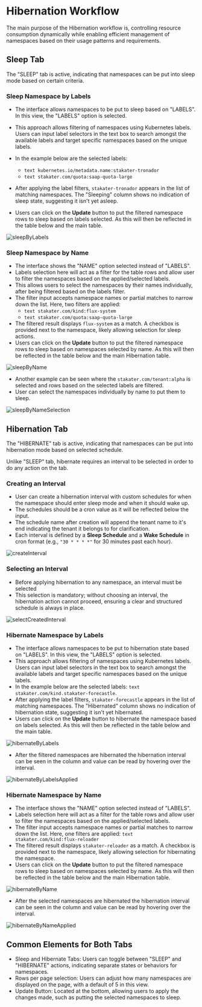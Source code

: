 # Hibernation Workflow

The main purpose of the Hibernation workflow is, controlling resource consumption dynamically while enabling efficient management of namespaces based on their usage patterns and requirements.

## Sleep Tab

The "SLEEP" tab is active, indicating that namespaces can be put into sleep mode based on certain criteria.

### Sleep Namespace by Labels

- The interface allows namespaces to be put to sleep based on "LABELS". In this view, the "LABELS" option is selected.
- This approach allows filtering of namespaces using Kubernetes labels. Users can input label selectors in the text box to search amongst the available labels and target specific namespaces based on the unique labels.
- In the example below are the selected labels:
    - ```text kubernetes.io/metadata.name:stakater-tronador```
    - ```text stakater.com/quota:saap-quota-large```

- After applying the label filters, ```stakater-tronador``` appears in the list of matching namespaces. The "Sleeping" column shows no indication of sleep state, suggesting it isn't yet asleep.
- Users can click on the **Update** button to put the filtered namespace rows to sleep based on labels selected. As this will then be reflected in the table below and the main table.

![sleepByLabels](../images/sleepByLabels.png)

### Sleep Namespace by Name

- The interface shows the "NAME" option selected instead of "LABELS".
- Labels selection here will act as a filter for the table rows and allow user to filter the namespaces based on the applied/selected labels.
- This allows users to select the namespaces by their names individually, after being filtered based on the labels filter.
- The filter input accepts namespace names or partial matches to narrow down the list. Here, two filters are applied:
    - ```text stakater.com/kind:flux-system```
    - ```text stakater.com/quota:saap-quota-large```
- The filtered result displays ```flux-system``` as a match. A checkbox is provided next to the namespace, likely allowing selection for sleep actions.
- Users can click on the **Update** button to put the filtered namespace rows to sleep based on namespaces selected by name. As this will then be reflected in the table below and the main Hibernation table.

![sleepByName](../images/sleepByName.png)

- Another example can be seen where the ```stakater.com/tenant:alpha``` is selected and rows based on the selected labels are filtered.
- User can select the namespaces individually by name to put them to sleep.

![sleepByNameSelection](../images/sleepByNameSelection.png)

## Hibernation Tab

The "HIBERNATE" tab is active, indicating that namespaces can be put into hibernation mode based on selected schedule.

Unlike "SLEEP" tab, hibernate requires an interval to be selected in order to do any action on the tab.

### Creating an Interval

- User can create a hibernation interval with custom schedules for when the namespace should enter sleep mode and when it should wake up.
- The schedules should be a cron value as it will be reflected below the input.
- The schedule name after creation will append the tenant name to it's end indicating the tenant it belongs to for clarification.
- Each interval is defined by a **Sleep Schedule** and a **Wake Schedule** in cron format (e.g., `"30 * * * *"` for 30 minutes past each hour).

![createInterval](../images/createInterval.png)

### Selecting an Interval

- Before applying hibernation to any namespace, an interval must be selected
- This selection is mandatory; without choosing an interval, the hibernation action cannot proceed, ensuring a clear and structured schedule is always in place.

![selectCreatedInterval](../images/selectCreatedInterval.png)

### Hibernate Namespace by Labels

- The interface allows namespaces to be put to hibernation state based on "LABELS". In this view, the "LABELS" option is selected.
- This approach allows filtering of namespaces using Kubernetes labels. Users can input label selectors in the text box to search amongst the available labels and target specific namespaces based on the unique labels.
- In the example below are the selected labels: ```text stakater.com/kind.stakater-forecastle```.
- After applying the label filters, ```stakater-forecastle``` appears in the list of matching namespaces. The "Hibernated" column shows no indication of hibernation state, suggesting it isn't yet hibernated.
- Users can click on the **Update** button to hibernate the namespace based on labels selected. As this will then be reflected in the table below and the main table.

![hibernateByLabels](../images/hibernateByLabels.png)

- After the filtered namespaces are hibernated the hibernation interval can be seen in the column and value can be read by hovering over the interval.

![hibernateByLabelsApplied](../images/hibernateByLabelsApplied.png)

### Hibernate Namespace by Name

- The interface shows the "NAME" option selected instead of "LABELS".
- Labels selection here will act as a filter for the table rows and allow user to filter the namespaces based on the applied/selected labels.
- The filter input accepts namespace names or partial matches to narrow down the list. Here, one filters are applied: ```text stakater.com/kind:flux-reloader```
- The filtered result displays ```stakater-reloader``` as a match. A checkbox is provided next to the namespace, likely allowing selection for hibernating the namespace.
- Users can click on the **Update** button to put the filtered namespace rows to sleep based on namespaces selected by name. As this will then be reflected in the table below and the main Hibernation table.

![hibernateByName](../images/hibernateByName.png)

- After the selected namespaces are hibernated the hibernation interval can be seen in the column and value can be read by hovering over the interval.

![hibernateByNameApplied](../images/hibernateByNameApplied.png)

## Common Elements for Both Tabs

- Sleep and Hibernate Tabs: Users can toggle between "SLEEP" and "HIBERNATE" actions, indicating separate states or behaviors for namespaces.
- Rows per page selection: Users can adjust how many namespaces are displayed on the page, with a default of 5 in this view.
- Update Button: Located at the bottom, allowing users to apply the changes made, such as putting the selected namespaces to sleep.
